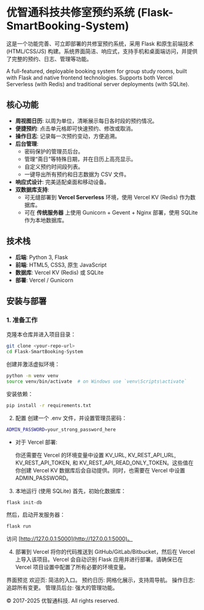 # 优智通科技共修室预约系统 (Flask-SmartBooking-System)

这是一个功能完善、可立即部署的共修室预约系统，采用 Flask 和原生前端技术 (HTML/CSS/JS) 构建。系统界面简洁、响应式，支持手机和桌面端访问，并提供了完整的预约、日志、管理等功能。

A full-featured, deployable booking system for group study rooms, built with Flask and native frontend technologies. Supports both Vercel Serverless (with Redis) and traditional server deployments (with SQLite).

## 核心功能

* **周视图日历**: 以周为单位，清晰展示每日各时段的预约情况。
* **便捷预约**: 点击单元格即可快速预约、修改或取消。
* **操作日志**: 记录每一次预约变动，方便追溯。
* **后台管理**:
    * 密码保护的管理员后台。
    * 管理“斋日”等特殊日期，并在日历上高亮显示。
    * 自定义预约时间段列表。
    * 一键导出所有预约和日志数据为 CSV 文件。
* **响应式设计**: 完美适配桌面和移动设备。
* **双数据库支持**:
    * 可无缝部署到 **Vercel Serverless** 环境，使用 Vercel KV (Redis) 作为数据库。
    * 可在 **传统服务器** 上使用 Gunicorn + Gevent + Nginx 部署，使用 SQLite 作为本地数据库。

## 技术栈

* **后端**: Python 3, Flask
* **前端**: HTML5, CSS3, 原生 JavaScript
* **数据库**: Vercel KV (Redis) 或 SQLite
* **部署**: Vercel / Gunicorn

## 安装与部署

### 1. 准备工作

克隆本仓库并进入项目目录：

```bash
git clone <your-repo-url>
cd Flask-SmartBooking-System
```
创建并激活虚拟环境：

```Bash
python -m venv venv
source venv/bin/activate  # on Windows use `venv\Scripts\activate`
```
安装依赖：

```Bash
pip install -r requirements.txt
```
2. 配置
创建一个 .env 文件，并设置管理员密码：
```Bash
ADMIN_PASSWORD=your_strong_password_here
```
* 对于 Vercel 部署:

  你还需要在 Vercel 的环境变量中设置 KV_URL, KV_REST_API_URL, KV_REST_API_TOKEN, 和 KV_REST_API_READ_ONLY_TOKEN。这些值在你创建 Vercel KV 数据库后会自动提供。同时，也需要在 Vercel 中设置 ADMIN_PASSWORD。

3. 本地运行 (使用 SQLite)
首先，初始化数据库：

```Bash
flask init-db
```
然后，启动开发服务器：

```Bash
flask run
```
访问 [http://127.0.0.1:5000](http://127.0.0.1:5000)。

4. 部署到 Vercel
将你的代码推送到 GitHub/GitLab/Bitbucket，然后在 Vercel 上导入该项目。Vercel 会自动识别 Flask 应用并进行部署。请确保已在 Vercel 项目设置中配置了所有必要的环境变量。

界面预览
欢迎页: 简洁的入口。
预约日历: 网格化展示，支持周导航。
操作日志: 追踪所有变更。
管理员后台: 强大的管理功能。

© 2017-2025 优智通科技. All rights reserved.